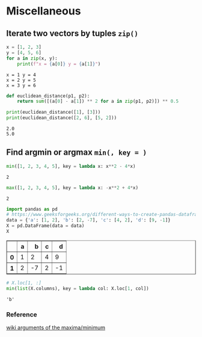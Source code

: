 # Miscellaneous

## Iterate two vectors by tuples `zip()`


```python
x = [1, 2, 3]
y = [4, 5, 6]
for a in zip(x, y):
    print(f"x = {a[0]} y = {a[1]}")
```

    x = 1 y = 4
    x = 2 y = 5
    x = 3 y = 6



```python
def euclidean_distance(p1, p2):
    return sum([(a[0] - a[1]) ** 2 for a in zip(p1, p2)]) ** 0.5

print(euclidean_distance([1], [3]))
print(euclidean_distance([2, 6], [5, 2]))
```

    2.0
    5.0


## Find argmin or argmax `min(, key = )`


```python
min([1, 2, 3, 4, 5], key = lambda x: x**2 - 4*x)
```




    2




```python
max([1, 2, 3, 4, 5], key = lambda x: -x**2 + 4*x)
```




    2




```python
import pandas as pd
# https://www.geeksforgeeks.org/different-ways-to-create-pandas-dataframe/
data = {'a': [1, 2], 'b': [2, -7], 'c': [4, 2], 'd': [9, -1]}
X = pd.DataFrame(data = data)
X
```




<div>
<style scoped>
    .dataframe tbody tr th:only-of-type {
        vertical-align: middle;
    }

    .dataframe tbody tr th {
        vertical-align: top;
    }

    .dataframe thead th {
        text-align: right;
    }
</style>
<table border="1" class="dataframe">
  <thead>
    <tr style="text-align: right;">
      <th></th>
      <th>a</th>
      <th>b</th>
      <th>c</th>
      <th>d</th>
    </tr>
  </thead>
  <tbody>
    <tr>
      <th>0</th>
      <td>1</td>
      <td>2</td>
      <td>4</td>
      <td>9</td>
    </tr>
    <tr>
      <th>1</th>
      <td>2</td>
      <td>-7</td>
      <td>2</td>
      <td>-1</td>
    </tr>
  </tbody>
</table>
</div>




```python
# X.loc[1, :]
min(list(X.columns), key = lambda col: X.loc[1, col])
```




    'b'



### Reference

[wiki arguments of the maxima/minimum](https://en.wikipedia.org/wiki/Arg_max)
